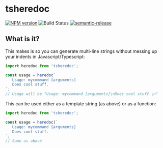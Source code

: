 # tsheredoc

[![NPM version](https://badge.fury.io/js/tsheredoc.svg)](https://npmjs.org/package/tsheredoc)
![Build Status](https://github.com/jwalton/tsheredoc/workflows/GitHub%20CI/badge.svg)
[![semantic-release](https://img.shields.io/badge/%20%20%F0%9F%93%A6%F0%9F%9A%80-semantic--release-e10079.svg)](https://github.com/semantic-release/semantic-release)

## What is it?

This makes is so you can generate multi-line strings without messing up your indents in Javascript/Typescript:

```ts
import heredoc from 'tsheredoc';

const usage = heredoc`
   Usage: mycommand [arguments]
   Does cool stuff.
`;
// Usage will be "Usage: mycommand [arguments]\nDoes cool stuff.\n"
```

This can be used either as a template string (as above) or as a function:

```ts
import heredoc from 'tsheredoc';

const usage = heredoc(`
   Usage: mycommand [arguments]
   Does cool stuff.
`;
// Same as above
```
